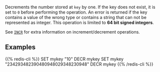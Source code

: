 Decrements the number stored at `key` by one.
If the key does not exist, it is set to `0` before performing the operation.
An error is returned if the key contains a value of the wrong type or contains a
string that can not be represented as integer.
This operation is limited to **64 bit signed integers**.

See [`INCR`](/commands/incr) for extra information on increment/decrement operations.

## Examples

{{% redis-cli %}}
SET mykey "10"
DECR mykey
SET mykey "234293482390480948029348230948"
DECR mykey
{{% /redis-cli %}}

